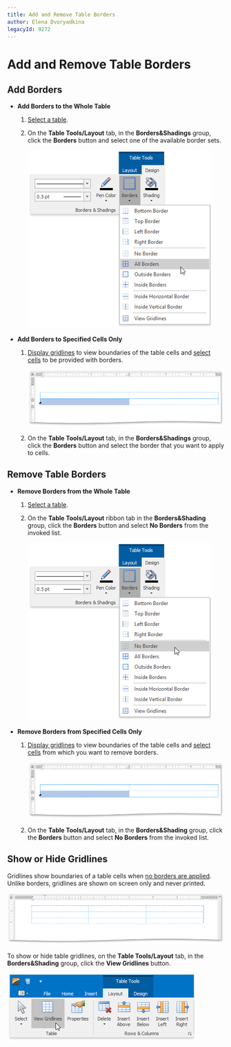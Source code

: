 ```yaml
---
title: Add and Remove Table Borders
author: Elena Dvoryadkina
legacyId: 9272
---
```

# Add and Remove Table Borders
## Add Borders
* **Add Borders to the Whole Table**
	1. [Select a table](select-a-cell-row-or-column.md).
	2. On the **Table Tools/Layout** tab, in the **Borders&amp;Shadings** group, click the **Borders** button and select one of the available border sets.
		
		![RTETablesBorder](../../../images/img121395.png)
* **Add Borders to Specified Cells Only**
	1. [Display gridlines](#showorhidegridlines) to view boundaries of the table cells and [select cells](select-a-cell-row-or-column.md) to be provided with borders.
		
		![RTETablesSelectTableCells](../../../images/img121396.png)
	2. On the **Table Tools/Layout** tab, in the **Borders&amp;Shadings** group, click the **Borders** button and select the border that you want to apply to cells.

## <a name="removeborders"/>Remove Table Borders
* **Remove Borders from the Whole Table**
	1. [Select a table](select-a-cell-row-or-column.md).
	2. On the **Table Tools/Layout** ribbon tab in the **Borders&amp;Shading** group, click the **Borders** button  and select **No Borders** from the invoked list.
		
		![RTETableNoBorders](../../../images/img121397.png)
* **Remove Borders from Specified Cells Only**
	1. [Display gridlines](#showorhidegridlines) to view boundaries of the table cells and [select cells](select-a-cell-row-or-column.md) from which you want to remove borders.
		
		![RTETablesSelectTableCells](../../../images/img121396.png)
	2. On the **Table Tools/Layout** tab, in the **Borders&amp;Shading** group, click the **Borders** button and select **No Borders** from the invoked list.

## <a name="showorhidegridlines"/>Show or Hide Gridlines
Gridlines show boundaries of a table cells when [no borders are applied](#removeborders). Unlike borders, gridlines are shown on screen only and never printed.

![RTETablesEditGridlines](../../../images/img121398.png)

To show or hide table gridlines, on the **Table Tools/Layout** tab, in the **Borders&amp;Shading** group, click the **View Gridlines** button.

![RTETablesViewGridlines](../../../images/img121400.png)